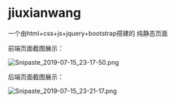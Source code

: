 # jiuxianwang
一个由html+css+js+jquery+bootstrap搭建的 纯静态页面

前端页面截图展示：

![Snipaste_2019-07-15_23-17-50.png](https://i.loli.net/2019/07/15/5d2c993de7e9913203.png)

后端页面截图展示：

![Snipaste_2019-07-15_23-21-17.png](https://i.loli.net/2019/07/15/5d2c9a070ec1f99623.png)

